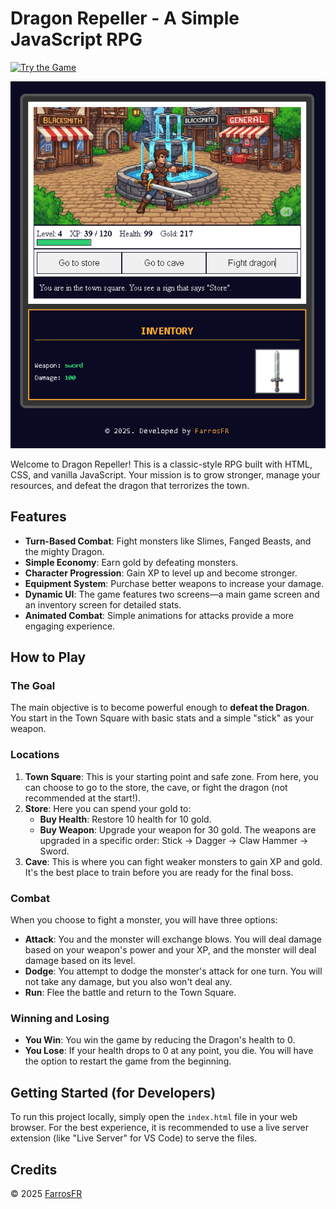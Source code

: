 # Dragon Repeller - A Simple JavaScript RPG

[![Try the Game](https://img.shields.io/badge/Play_Now-Live_Demo-green?style=for-the-badge&logo=github)](https://farrosfr.github.io/js-rpg/)

![alt text](image.png)

Welcome to Dragon Repeller\! This is a classic-style RPG built with HTML, CSS, and vanilla JavaScript. Your mission is to grow stronger, manage your resources, and defeat the dragon that terrorizes the town.

## Features

  * **Turn-Based Combat**: Fight monsters like Slimes, Fanged Beasts, and the mighty Dragon.
  * **Simple Economy**: Earn gold by defeating monsters.
  * **Character Progression**: Gain XP to level up and become stronger.
  * **Equipment System**: Purchase better weapons to increase your damage.
  * **Dynamic UI**: The game features two screens—a main game screen and an inventory screen for detailed stats.
  * **Animated Combat**: Simple animations for attacks provide a more engaging experience.

## How to Play

### The Goal

The main objective is to become powerful enough to **defeat the Dragon**. You start in the Town Square with basic stats and a simple "stick" as your weapon.

### Locations

1.  **Town Square**: This is your starting point and safe zone. From here, you can choose to go to the store, the cave, or fight the dragon (not recommended at the start\!).
2.  **Store**: Here you can spend your gold to:
      * **Buy Health**: Restore 10 health for 10 gold.
      * **Buy Weapon**: Upgrade your weapon for 30 gold. The weapons are upgraded in a specific order: Stick -\> Dagger -\> Claw Hammer -\> Sword.
3.  **Cave**: This is where you can fight weaker monsters to gain XP and gold. It's the best place to train before you are ready for the final boss.

### Combat

When you choose to fight a monster, you will have three options:

  * **Attack**: You and the monster will exchange blows. You will deal damage based on your weapon's power and your XP, and the monster will deal damage based on its level.
  * **Dodge**: You attempt to dodge the monster's attack for one turn. You will not take any damage, but you also won't deal any.
  * **Run**: Flee the battle and return to the Town Square.

### Winning and Losing

  * **You Win**: You win the game by reducing the Dragon's health to 0.
  * **You Lose**: If your health drops to 0 at any point, you die. You will have the option to restart the game from the beginning.

## Getting Started (for Developers)

To run this project locally, simply open the `index.html` file in your web browser. For the best experience, it is recommended to use a live server extension (like "Live Server" for VS Code) to serve the files.

## Credits

© 2025 [FarrosFR](https://farrosfr.com)
